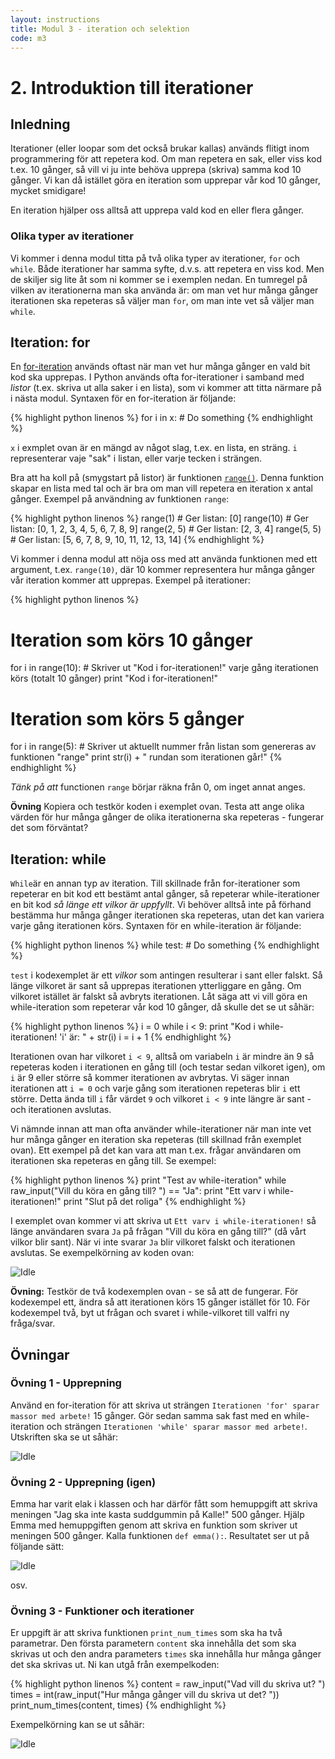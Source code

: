 ```yaml
---
layout: instructions
title: Modul 3 - iteration och selektion
code: m3
---
```


# 2. Introduktion till iterationer

## Inledning

Iterationer (eller loopar som det också brukar kallas) används flitigt inom programmering för att repetera kod. Om man repetera en sak, eller viss kod t.ex. 10 gånger, så vill vi ju inte behöva upprepa (skriva) samma kod 10 gånger. Vi kan då istället göra en iteration som upprepar vår kod 10 gånger, mycket smidigare!

En iteration hjälper oss alltså att upprepa vald kod en eller flera gånger.

### Olika typer av iterationer

Vi kommer i denna modul titta på två olika typer av iterationer, `for` och `while`. Både iterationer har samma syfte, d.v.s. att repetera en viss kod. Men de skiljer sig lite åt som ni kommer se i exemplen nedan. En tumregel på vilken av iterationerna man ska använda är: om man vet hur många gånger iterationen ska repeteras så väljer man `for`, om man inte vet så väljer man `while`.

## Iteration: for

En [for-iteration](https://docs.python.org/2/tutorial/controlflow.html#for-statements) används oftast när man vet hur många gånger en vald bit kod ska upprepas. I Python används ofta for-iterationer i samband med _listor_ (t.ex. skriva ut alla saker i en lista), som vi kommer att titta närmare på i nästa modul. Syntaxen för en for-iteration är följande:

{% highlight python linenos %}
for i in x:
    # Do something
{% endhighlight %}

`x` i exmplet ovan är en mängd av något slag, t.ex. en lista, en sträng. `i` representerar vaje "sak" i listan, eller varje tecken i strängen.

Bra att ha koll på (smygstart på listor) är funktionen [`range()`](https://docs.python.org/2/library/functions.html#range). Denna funktion skapar en lista med tal och är bra om man vill repetera en iteration x antal gånger. Exempel på användning av funktionen `range`:

{% highlight python linenos %}
range(1) # Ger listan: [0]
range(10) # Ger listan: [0, 1, 2, 3, 4, 5, 6, 7, 8, 9]
range(2, 5) # Ger listan: [2, 3, 4]
range(5, 5) # Ger listan: [5, 6, 7, 8, 9, 10, 11, 12, 13, 14]
{% endhighlight %}

Vi kommer i denna modul att nöja oss med att använda funktionen med ett argument, t.ex. `range(10)`, där 10 kommer representera hur många gånger vår iteration kommer att upprepas. Exempel på iterationer:

{% highlight python linenos %}
# Iteration som körs 10 gånger
for i in range(10):
    # Skriver ut "Kod i for-iterationen!" varje gång iterationen körs (totalt 10 gånger)
    print "Kod i for-iterationen!"
	
# Iteration som körs 5 gånger
for i in range(5):
    # Skriver ut aktuellt nummer från listan som genereras av funktionen "range"
    print str(i) + " rundan som iterationen går!"
{% endhighlight %}

_Tänk på att_ functionen `range` börjar räkna från 0, om inget annat anges.

__Övning__ Kopiera och testkör koden i exemplet ovan. Testa att ange olika värden för hur många gånger de olika iterationerna ska repeteras - fungerar det som förväntat?

## Iteration: while

`While`är en annan typ av iteration. Till skillnade från for-iterationer som repeterar en bit kod ett bestämt antal gånger, så repeterar while-iterationer en bit kod _så länge ett vilkor är uppfyllt_. Vi behöver alltså inte på förhand bestämma hur många gånger iterationen ska repeteras, utan det kan variera varje gång iterationen körs. Syntaxen för en while-iteration är följande:

{% highlight python linenos %}
while test:
    # Do something
{% endhighlight %}

`test` i kodexemplet är ett _vilkor_ som antingen resulterar i sant eller falskt. Så länge vilkoret är sant så upprepas iterationen ytterliggare en gång. Om vilkoret istället är falskt så avbryts iterationen. Låt säga att vi vill göra en while-iteration som repeterar vår kod 10 gånger, då skulle det se ut såhär:

{% highlight python linenos %}
i = 0
while i < 9:
    print "Kod i while-iterationen! 'i' är: " + str(i)
    i = i + 1
{% endhighlight %}

Iterationen ovan har vilkoret `i < 9`, alltså om variabeln `i` är mindre än 9 så repeteras koden i iterationen en gång till (och testar sedan vilkoret igen), om `i` är 9 eller större så kommer iterationen av avbrytas. Vi säger innan iterationen att `i = 0` och varje gång som iterationen repeteras blir `i` ett större. Detta ända till `i` får värdet `9` och vilkoret `i < 9` inte längre är sant - och iterationen avslutas.

Vi nämnde innan att man ofta använder while-iterationer när man inte vet hur många gånger en iteration ska repeteras (till skillnad från exemplet ovan). Ett exempel på det kan vara att man t.ex. frågar användaren om iterationen ska repeteras en gång till. Se exempel:

{% highlight python linenos %}
print "Test av while-iteration"
while raw_input("Vill du köra en gång till? ") == "Ja":
    print "Ett varv i while-iterationen!"
print "Slut på det roliga"
{% endhighlight %}

I exemplet ovan kommer vi att skriva ut `Ett varv i while-iterationen!` så länge användaren svara `Ja` på frågan "Vill du köra en gång till?" (då vårt vilkor blir sant). När vi inte svarar `Ja` blir vilkoret falskt och iterationen avslutas. Se exempelkörning av koden ovan:

![Idle](images/idle1.png)

__Övning:__ Testkör de två kodexemplen ovan - se så att de fungerar. För kodexempel ett, ändra så att iterationen körs 15 gånger istället för 10. För kodexempel två, byt ut frågan och svaret i while-vilkoret till valfri ny fråga/svar.

## Övningar

### Övning 1 - Upprepning

Använd en for-iteration för att skriva ut strängen `Iterationen 'for' sparar massor med arbete!` 15 gånger. Gör sedan samma sak fast med en while-iteration och strängen `Iterationen 'while' sparar massor med arbete!`. Utskriften ska se ut såhär:

![Idle](images/idle2.png)

### Övning 2 - Upprepning (igen)

Emma har varit elak i klassen och har därför fått som hemuppgift att skriva meningen "Jag ska inte kasta suddgummin på Kalle!" 500 gånger. Hjälp Emma med hemuppgiften genom att skriva en funktion som skriver ut meningen 500 gånger. Kalla funktionen `def emma():`. Resultatet ser ut på följande sätt:

![Idle](images/idle3.png)

osv.

### Övning 3 - Funktioner och iterationer

Er uppgift är att skriva funktionen `print_num_times` som ska ha två parametrar. Den första parametern `content` ska innehålla det som ska skrivas ut och den andra parameters `times` ska innehålla hur många gånger det ska skrivas ut. Ni kan utgå från exempelkoden:

{% highlight python linenos %}
content = raw_input("Vad vill du skriva ut? ")
times = int(raw_input("Hur många gånger vill du skriva ut det? "))
print_num_times(content, times)
{% endhighlight %}

Exempelkörning kan se ut såhär:

![Idle](images/idle4.png)

